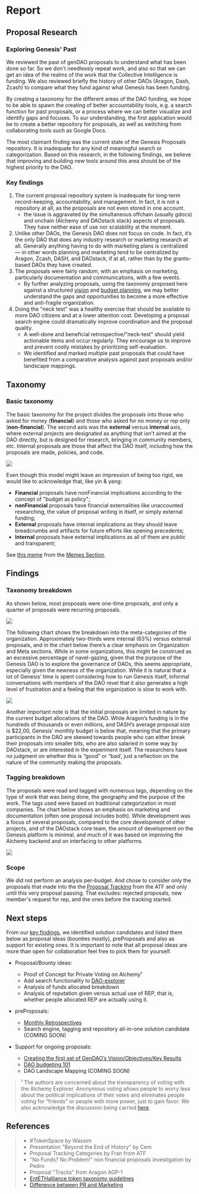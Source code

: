 # Report

## Proposal Research

### Exploring Genesis' Past

We reviewed the past of genDAO proposals to understand what has been done so far. So we don't needlessly repeat work, and also so that we can get an idea of the realms of the work that the Collective Intelligence is funding. We also reviewed briefly the history of other DAOs \(Aragon, Dash, Zcash\) to compare what they fund against what Genesis has been funding.

By creating a taxonomy for the different areas of the DAO funding, we hope to be able to spawn the creating of better accountability tools, e.g. a search function for past proposals, or a process where we can better visualize and identify gaps and focuses. To our understanding, the first application would be to create a better repository for proposals, as well as switching from collaborating tools such as Google Docs.

The most claimant finding was the current state of the Genesis Proposals repository. It is inadequate for any kind of meaningful search or categorization. Based on this research, in the following findings, we believe that improving and building new tools around this area should be of the highest priority to the DAO.

### Key findings

1. The current proposal repository system is inadequate for long-term record-keeping, accountability, and management. In fact, it is not a repository at all, as the proposals are not even stored in one account.
   * the issue is aggravated by the simultaneous offchain \(usually gdocs\) and onchain \(Alchemy and DAOstack stack\) aspects of proposals. They have neither ease of use nor scalability at the moment. 
2. Unlike other DAOs, the Genesis DAO does not focus on code. In fact, it’s the only DAO that does any industry research or marketing research at all. Generally anything having to do with marketing plans is centralized — in other words planning and marketing tend to be centralized by Aragon, Zcash, DASH, and DAOstack, if at all, rather than by the grants-based DAOs they have created.
3. The proposals were fairly random, with an emphasis on marketing, particularly documentation and communications, with a few events.
   * By further analyzing proposals, using the taxonomy proposed here against a structured [vision](https://docs.google.com/document/d/10-0ppf_QpYdlBC_AFWt-QhJWyUpBRl5zU9bU1AWXUqU/edit#heading=h.ggo559linbt0) and [budget planning](https://docs.google.com/document/d/1fyhXSv_yp38FbC-R3aJPqqVJDvi6i0LATZya5F9vtZ4/edit), we may better understand the gaps and opportunities to become a more effective and anti-fragile organization.
4. Doing the "neck test" was a healthy exercise that should be available to more DAO citizens and at a lower attention cost. Developing a proposal search engine could dramatically improve coordination and the proposal quality.
   * A well-done and beneficial retrospective/"neck-test" should yield actionable items and occur regularly. They encourage us to improve and prevent costly mistakes by prioritizing self-evaluation.
   * We identified and marked multiple past proposals that could have benefited from a comparative analysis against past proposals and/or landscape mappings.

## **Taxonomy**

### **Basic taxonomy**

The basic taxonomy for the project divides the proposals into those who asked for money \(**financial**\) and those who asked for no money or rep only \(**non-financial**\). The second axis was the **external** versus **internal** axis, where external projects are designated as anything that isn't aimed at the DAO directly, but is designed for research, bringing in community members, etc. Internal proposals are those that affect the DAO itself, including how the proposals are made, policies, and code.

![](../../.gitbook/assets/selection_072.png)

Even though this model might leave an impression of being too rigid, we would like to acknowledge that, like yin & yang:

* **Financial** proposals have nonFinancial implications according to the concept of "budget as policy";
* **nonFinancial** proposals have financial externalities like unaccounted researching, the value of proposal writing in itself, or simply external funding;
* **External** proposals have internal implications as they should leave breadcrumbs and artifacts for future efforts like opening precedents;
* **Internal** proposals have external implications as all of them are public and transparent;   

See [this meme](https://blobscdn.gitbook.com/v0/b/gitbook-28427.appspot.com/o/assets%2F-LYSSKOPUjmfbvn6hc2p%2F-Le5-EGAdSvkvOhtqVIs%2F-Le51RgxMdaZmPJzCJF-%2Fimage.png?alt=media) from the [Memes Section](https://app.gitbook.com/@gendao/s/researchwg/~/drafts/-Le4hEXmlDd01X6bUBAX/primary/passed-proposals/research-on-search-engine-for-proposals#memes).

## **Findings**

### **Taxonomy breakdown**

As shown below, most proposals were one-time proposals, and only a quarter of proposals were recurring proposals.

![](https://lh3.googleusercontent.com/wumD7fd4nrbceabuvdS3sGDX2jyy8q-9ZG4-pxo691o-eRuwAeDCFemrRad14bSpNr2v8suCg_JZQrmGl0tsGIRNPdcZKYKVclPpXBVsgz8t_OAs6FxX-yfAXkGFNUU3uMKUmsMcbWRE89mnKg)

The following chart shows the breakdown into the meta-categories of the organization. Approximately two-thirds were internal \(63%\) versus external proposals, and in the chart below there’s a clear emphasis on Organization and Meta sections. While in some organizations, this might be construed as an excessive percentage of navel-gazing, given that the purpose of the Genesis DAO is to explore the governance of DAOs, this seems appropriate, especially given the newness of the organization. While it is natural that a lot of Genesis’ time is spent considering how to run Genesis itself, informal conversations with members of the DAO revel that it also generates a high level of frustration and a feeling that the organization is slow to work with.

![](../../.gitbook/assets/image%20%281%29.png)

Another important note is that the initial proposals are limited in nature by the current budget allocations of the DAO. While Aragon’s funding is in the hundreds of thousands or even millions, and DASH’s average proposal size is $22,00, Genesis’ monthly budget is below that, meaning that the primary participants in the DAO are skewed towards people who can either break their proposals into smaller bits, who are also salaried in some way by DAOstack, or are interested in the experiment itself. The researchers have no judgment on whether this is “good” or “bad’, just a reflection on the nature of the community making the proposals.

### **Tagging breakdown**

The proposals were read and tagged with numerous tags, depending on the type of work that was being done, the geography and the purpose of the work. The tags used were based on traditional categorization in most companies. The chart below shows an emphasis on marketing and documentation \(often one proposal includes both\). While development was a focus of several proposals, compared to the core development of other projects, and of the DAOstack core team, the amount of development on the Genesis platform is minimal, and much of it was based on improving the Alchemy backend and on interfacing to other platforms.



![](https://lh4.googleusercontent.com/TvBNcW5eWIzwRWWbXnmTY6blIbhPGZswB0ZBqgrCNxHTl2pk5m-PQjvZRArm729QzdmpioeQM07NNyK2FFmL2_pMPVLrBihg-s_xryPOlxXF-Vl1at678A_X7ujRLKfhFxAN0exgAk0CaUWs1A)

### Scope

We did not perform an analysis per-budget. And chose to consider only the proposals that made into the the [Proposal Tracking](https://docs.google.com/spreadsheets/d/1FV8iz4ebZb4E3nXckzPsWy7IfhtsX3filkbX_gbPLNs/edit#gid=1899049180) from the ATF and only until this very proposal passing. That excludes: rejected proposals, new member's request for rep, and the ones before the tracking started. 

## Next steps 

From our [key findings](https://app.gitbook.com/@gendao/s/researchwg/~/drafts/-Le4Tkvne7saZ5XO8Znl/primary/passed-proposals/research-on-search-engine-for-proposals/report#key-findings), we identified solution candidates and listed them below as proposal ideas \(bounties mostly\), preProposals and also as support for existing ones. It is important to note that all proposal ideas are more than open for collaboration feel free to pick them for yourself.

* Proposal/Bounty ideas: 

  * Proof of Concept for Private Voting on Alchemy¹
  * Add search functionality to [DAO-explorer](https://dao-explorer.com)
  * Analysis of funds allocated breakdown 
  * Analysis of reputation given versus actual use of REP, that is, whether people allocated REP are actually using it.

* preProposals:
  * [Monthly Retrospectives](https://docs.google.com/document/d/1mS9ORsq647xblKiAxQGdwEJ9PuJnghl-8iBkbVT_NEs/edit?usp=sharing)
  * Search engine, tagging and repository all-in-one solution candidate \(COMING SOON\) 
* Support for ongoing proposals:
  * [Creating the first set of GenDAO’s Vision/Objectives/Key Results ](https://docs.google.com/document/d/10-0ppf_QpYdlBC_AFWt-QhJWyUpBRl5zU9bU1AWXUqU/edit#heading=h.vaikfqc64l1)
  * [DAO budgeting 101](https://docs.google.com/document/d/1fyhXSv_yp38FbC-R3aJPqqVJDvi6i0LATZya5F9vtZ4/edit)
  * DAO Landscape Mapping \(COMING SOON\)

> ¹ The authors are concerned about the transparency of voting with the Alchemy Explorer. Anonymous voting allows people to worry less about the political implications of their votes and eliminates people voting for “friends” or people with more power, just to gain favor. We also acknowledge the discussion being carried [here](https://daotalk.org/t/private-voting-module/469/2?u=pat).

## References

> * \#TokenSpace by Wassim
> * Presentation "Beyond the End of History" by Cem
> * Proposal Tracking Categories by Fran from ATF
> * "No Funds? No Problem!" non financial proposals investigation by Pedro
> * Proposal "Tracks" from Aragon AGP-1
> * [EntETHalliance token taxonomy guidelines](undefined)
> * [Difference between PR and Marketing](undefined)

